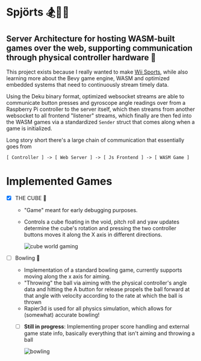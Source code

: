 # Spjörts 🏂🎾⛳
## Server Architecture for hosting WASM-built games over the web, supporting communication through physical controller hardware 💃

This project exists because I really wanted to make [Wii Sports](https://en.wikipedia.org/wiki/Wii_Sports), while also learning more about the Bevy game engine, WASM and optimized embedded systems that need to continuously stream timely data. 

Using the Deku binary format, optimized websocket streams are able to communicate button presses and gyroscope angle readings over from a Raspberry Pi controller to the server itself, which then streams from another websocket to all frontend "listener" streams, which finally are then fed into the WASM games via a standardized `Sender` struct that comes along when a game is initialized.

Long story short there's a large chain of communication that essentially goes from 

`[ Controller ] -> [ Web Server ] -> [ Js Frontend ] -> [ WASM Game ]`

# Implemented Games
- [x] THE CUBE 🧊
  * "Game" meant for early debugging purposes.
  * Controls a cube floating in the void, pitch roll and yaw updates determine the cube's rotation and pressing the two controller buttons moves it along the X axis in different directions.

    ![cube world gaming](https://github.com/user-attachments/assets/86f86865-55c0-4a04-b40d-34314352b6b0)

- [ ] Bowling 🎳
  * Implementation of a standard bowling game, currently supports moving along the x axis for aiming.
  * "Throwing" the ball via aiming with the physical controller's angle data and hitting the A button for release propels the ball forward at that angle with velocity according to the rate at which the ball is thrown
  * Rapier3d is used for all physics simulation, which allows for (somewhat) accurate bowling!
  - [ ] **Still in progress**: Implementing proper score handling and external game state info, basically everything that isn't aiming and throwing a ball 
   
    ![bowling](https://github.com/user-attachments/assets/9c7f337f-12df-41a8-a688-176bfd200f43)
